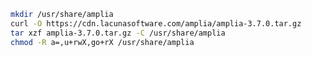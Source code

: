 ﻿```sh
mkdir /usr/share/amplia
curl -O https://cdn.lacunasoftware.com/amplia/amplia-3.7.0.tar.gz
tar xzf amplia-3.7.0.tar.gz -C /usr/share/amplia
chmod -R a=,u+rwX,go+rX /usr/share/amplia
```
